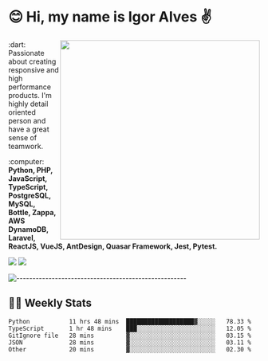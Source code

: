 # :blush: Hi, my name is Igor Alves :v:

<img src="https://github-readme-stats.vercel.app/api?username=iguit0&show_icons=true&include_all_commits=true&count_private=true&theme=dark" min-width="400px" max-width="400px" width="400px" align="right" />

<p align="left"> 
  :dart: Passionate about creating responsive and high performance products.
  I'm highly detail oriented person and have a great sense of teamwork.
</p>

<p align="left">
  :computer: <strong>Python, PHP, JavaScript, TypeScript, PostgreSQL, MySQL, Bottle, Zappa, AWS DynamoDB, Laravel, ReactJS, VueJS, AntDesign, Quasar Framework, Jest, Pytest.</strong>
</p>

<p align="left">
  <a href="https://www.linkedin.com/in/igor-lucio-alves" target="_blank" rel="noopener noreferrer" alt="LinkedIn">
  <img src="https://img.shields.io/badge/LinkedIn-0077B5?style=for-the-badge&logo=linkedin&logoColor=white" /></a>

  <a href="https://t.me/iguit0" target="_blank" rel="noopener noreferrer" alt="Telegram">
  <img src="https://img.shields.io/badge/Telegram-2CA5E0?style=for-the-badge&logo=telegram&logoColor=white" /></a>
</p>

![-----------------------------------------------------](https://raw.githubusercontent.com/andreasbm/readme/master/assets/lines/aqua.png)

## :man_technologist: Weekly Stats
<!--START_SECTION:waka-->

```text
Python           11 hrs 48 mins  ███████████████████▓░░░░░   78.33 %
TypeScript       1 hr 48 mins    ███░░░░░░░░░░░░░░░░░░░░░░   12.05 %
GitIgnore file   28 mins         ▓░░░░░░░░░░░░░░░░░░░░░░░░   03.15 %
JSON             28 mins         ▓░░░░░░░░░░░░░░░░░░░░░░░░   03.11 %
Other            20 mins         ▓░░░░░░░░░░░░░░░░░░░░░░░░   02.30 %
```

<!--END_SECTION:waka-->
